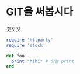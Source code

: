 # GIT을 써봅시다

깃깃깃

```ruby
require 'httparty'
require 'stock'

def foo
  print "hihi" # 오늘 print
end
```



